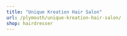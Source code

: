 ```yaml
---
title: "Unique Kreation Hair Salon"
url: /plymouth/unique-kreation-hair-salon/
shop: hairdresser
---
```

